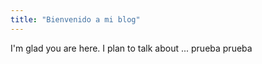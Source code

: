 ```yaml
---
title: "Bienvenido a mi blog"
---
```


I'm glad you are here. I plan to talk about ...
prueba prueba

